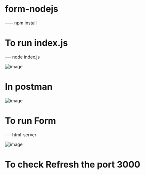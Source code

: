 # form-nodejs

---- npm install

# To run index.js

--- node index.js

![image](https://github.com/chandru-kt/form-nodejs/assets/94432813/74254292-f082-483b-8c80-d91c09ae3017)

# In postman

![image](https://github.com/chandru-kt/form-nodejs/assets/94432813/1cee53d5-ed4c-40b1-b18a-ad5eb5edba72)

# To run Form

--- html-server

![image](https://github.com/chandru-kt/form-nodejs/assets/94432813/6d8fbd84-1cdd-4220-8705-2f2be92f9704)

# To check Refresh the port 3000
